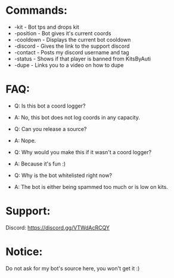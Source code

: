 # Commands:

- -kit - Bot tps and drops kit
- -position - Bot gives it's current coords
- -cooldown - Displays the current bot cooldown
- -discord - Gives the link to the support discord
- -contact - Posts my discord username and tag
- -status <player> - Shows if that player is banned from KitsByAuti
- -dupe - Links you to a video on how to dupe

# FAQ:

- Q: Is this bot a coord logger?
- A: No, this bot does not log coords in any capacity.

- Q: Can you release a source?
- A: Nope.

- Q: Why would you make this if it wasn't a coord logger?
- A: Because it's fun :)

- Q: Why is the bot whitelisted right now?
- A: The bot is either being spammed too much or is low on kits.

# Support:

Discord: https://discord.gg/VTWdAcRCQY

# Notice:

Do not ask for my bot's source here, you won't get it :)

